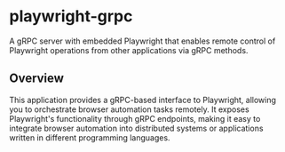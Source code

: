 # playwright-grpc

A gRPC server with embedded Playwright that enables remote control of Playwright operations from other applications via gRPC methods.

## Overview

This application provides a gRPC-based interface to Playwright, allowing you to orchestrate browser automation tasks remotely. It exposes Playwright's functionality through gRPC endpoints, making it easy to integrate browser automation into distributed systems or applications written in different programming languages.
